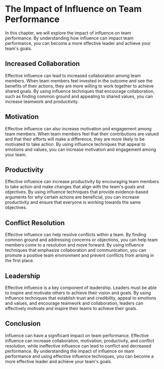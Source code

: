 # The Impact of Influence on Team Performance

In this chapter, we will explore the impact of influence on team performance. By understanding how influence can impact team performance, you can become a more effective leader and achieve your team's goals.

Increased Collaboration
-----------------------

Effective influence can lead to increased collaboration among team members. When team members feel invested in the outcome and see the benefits of their actions, they are more willing to work together to achieve shared goals. By using influence techniques that encourage collaboration, such as finding common ground and appealing to shared values, you can increase teamwork and productivity.

Motivation
----------

Effective influence can also increase motivation and engagement among team members. When team members feel that their contributions are valued and that their efforts will make a difference, they are more likely to be motivated to take action. By using influence techniques that appeal to emotions and values, you can increase motivation and engagement among your team.

Productivity
------------

Effective influence can increase productivity by encouraging team members to take action and make changes that align with the team's goals and objectives. By using influence techniques that provide evidence-based arguments for why certain actions are beneficial, you can increase productivity and ensure that everyone is working towards the same objectives.

Conflict Resolution
-------------------

Effective influence can help resolve conflicts within a team. By finding common ground and addressing concerns or objections, you can help team members come to a resolution and move forward. By using influence techniques that emphasize collaboration and communication, you can promote a positive team environment and prevent conflicts from arising in the first place.

Leadership
----------

Effective influence is a key component of leadership. Leaders must be able to inspire and motivate others to achieve their vision and goals. By using influence techniques that establish trust and credibility, appeal to emotions and values, and encourage teamwork and collaboration, leaders can effectively motivate and inspire their teams to achieve their goals.

Conclusion
----------

Influence can have a significant impact on team performance. Effective influence can increase collaboration, motivation, productivity, and conflict resolution, while ineffective influence can lead to conflict and decreased performance. By understanding the impact of influence on team performance and using effective influence techniques, you can become a more effective leader and achieve your team's goals.
